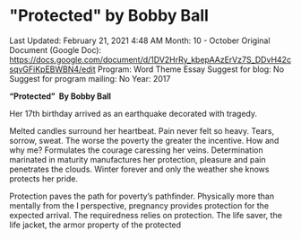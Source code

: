 # "Protected" by Bobby Ball

Last Updated: February 21, 2021 4:48 AM
Month: 10 - October
Original Document (Google Doc): https://docs.google.com/document/d/1DV2HrRy_kbepAAzErVz7S_DDvH42csqvGFiKpEBWBN4/edit
Program: Word Theme Essay
Suggest for blog: No
Suggest for program mailing: No
Year: 2017

**“Protected”  By Bobby Ball**

Her 17th birthday arrived as an earthquake decorated with tragedy.

Melted candles surround her heartbeat. Pain never felt so heavy. Tears, sorrow, sweat. The worse the poverty the greater the incentive. How and why me? Formulates the courage caressing her veins. Determination marinated in maturity manufactures her protection, pleasure and pain penetrates the clouds. Winter forever and only the weather she knows protects her pride.

Protection paves the path for poverty’s pathfinder. Physically more than mentally from the I perspective, pregnancy provides protection for the expected arrival. The requiredness relies on protection. The life saver, the life jacket, the armor property of the protected